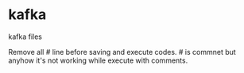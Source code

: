 # kafka
kafka files

Remove all # line before saving and execute codes. # is commnet but anyhow it's not working while execute with comments.
